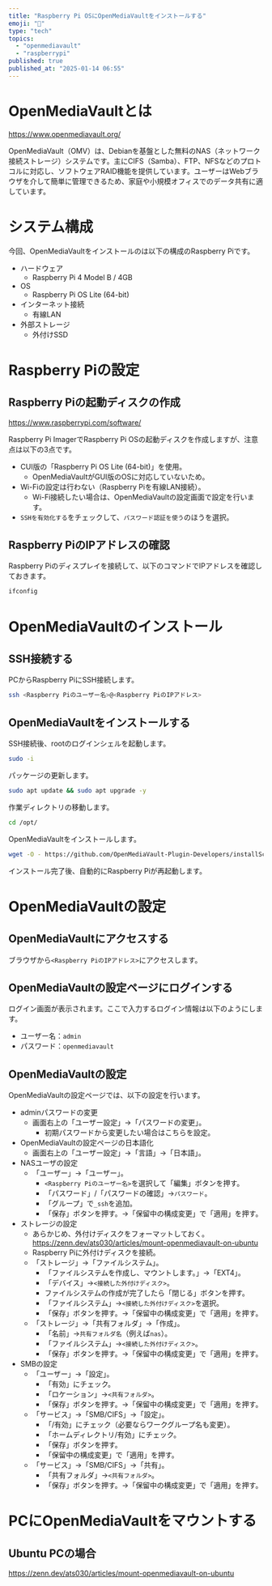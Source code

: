 ```yaml
---
title: "Raspberry Pi OSにOpenMediaVaultをインストールする"
emoji: "💽"
type: "tech"
topics:
  - "openmediavault"
  - "raspberrypi"
published: true
published_at: "2025-01-14 06:55"
---
```


# OpenMediaVaultとは

https://www.openmediavault.org/

OpenMediaVault（OMV）は、Debianを基盤とした無料のNAS（ネットワーク接続ストレージ）システムです。主にCIFS（Samba）、FTP、NFSなどのプロトコルに対応し、ソフトウェアRAID機能を提供しています。ユーザーはWebブラウザを介して簡単に管理できるため、家庭や小規模オフィスでのデータ共有に適しています。

# システム構成

今回、OpenMediaVaultをインストールのは以下の構成のRaspberry Piです。

- ハードウェア
  - Raspberry Pi 4 Model B / 4GB
- OS
  - Raspberry Pi OS Lite (64-bit)
- インターネット接続
  - 有線LAN
- 外部ストレージ
  - 外付けSSD

# Raspberry Piの設定

## Raspberry Piの起動ディスクの作成

https://www.raspberrypi.com/software/

Raspberry Pi ImagerでRaspberry Pi OSの起動ディスクを作成しますが、注意点は以下の3点です。

- CUI版の「Raspberry Pi OS Lite (64-bit)」を使用。
  - OpenMediaVaultがGUI版のOSに対応していないため。
- Wi-Fiの設定は行わない（Raspberry Piを有線LAN接続）。
  - Wi-Fi接続したい場合は、OpenMediaVaultの設定画面で設定を行います。
- ```SSHを有効化する```をチェックして、```パスワード認証を使う```のほうを選択。

## Raspberry PiのIPアドレスの確認

Raspberry Piのディスプレイを接続して、以下のコマンドでIPアドレスを確認しておきます。

```bash
ifconfig
```

# OpenMediaVaultのインストール

## SSH接続する

PCからRaspberry PiにSSH接続します。

```bash
ssh <Raspberry Piのユーザー名>@<Raspberry PiのIPアドレス>
```

## OpenMediaVaultをインストールする

SSH接続後、rootのログインシェルを起動します。

```bash
sudo -i
```

パッケージの更新します。

```bash
sudo apt update && sudo apt upgrade -y
```

作業ディレクトリの移動します。

```bash
cd /opt/
```

OpenMediaVaultをインストールします。

```bash
wget -O - https://github.com/OpenMediaVault-Plugin-Developers/installScript/raw/master/install | sudo bash
```

インストール完了後、自動的にRaspberry Piが再起動します。

# OpenMediaVaultの設定

## OpenMediaVaultにアクセスする

ブラウザから```<Raspberry PiのIPアドレス>```にアクセスします。

## OpenMediaVaultの設定ページにログインする

ログイン画面が表示されます。ここで入力するログイン情報は以下のようにします。

- ユーザー名：```admin```
- パスワード：```openmediavault```

## OpenMediaVaultの設定

OpenMediaVaultの設定ページでは、以下の設定を行います。

- adminパスワードの変更
  - 画面右上の「ユーザー設定」→「パスワードの変更」。
    - 初期パスワードから変更したい場合はこちらを設定。
- OpenMediaVaultの設定ページの日本語化
  - 画面右上の「ユーザー設定」→「言語」→「日本語」。
- NASユーザの設定
  - 「ユーザー」→「ユーザー」。
    - ```<Raspberry Piのユーザー名>```を選択して「編集」ボタンを押す。
    - 「パスワード」/「パスワードの確認」→```パスワード```。
    - 「グループ」で```_ssh```を追加。
    - 「保存」ボタンを押す。→「保留中の構成変更」で「適用」を押す。
- ストレージの設定
  - あらかじめ、外付けディスクをフォーマットしておく。
  https://zenn.dev/ats030/articles/mount-openmediavault-on-ubuntu
  - Raspberry Piに外付けディスクを接続。
  - 「ストレージ」→「ファイルシステム」。
    - 「ファイルシステムを作成し、マウントします。」→「EXT4」。
    - 「デバイス」→```<接続した外付けディスク>```。
    - ファイルシステムの作成が完了したら「閉じる」ボタンを押す。
    - 「ファイルシステム」→```<接続した外付けディスク>```を選択。
    - 「保存」ボタンを押す。→「保留中の構成変更」で「適用」を押す。
  - 「ストレージ」→「共有フォルダ」→「作成」。
    - 「名前」→```共有フォルダ名```（例えば```nas```）。
    - 「ファイルシステム」→```<接続した外付けディスク>```。
    - 「保存」ボタンを押す。→「保留中の構成変更」で「適用」を押す。
- SMBの設定
  - 「ユーザー」→「設定」。
    - 「有効」にチェック。
    - 「ロケーション」→```<共有フォルダ>```。
    - 「保存」ボタンを押す。→「保留中の構成変更」で「適用」を押す。
  - 「サービス」→「SMB/CIFS」→「設定」。
    - 「/有効」にチェック（必要ならワークグループ名も変更）。
    - 「ホームディレクトリ/有効」にチェック。
    - 「保存」ボタンを押す。
    - 「保留中の構成変更」で「適用」を押す。
  - 「サービス」→「SMB/CIFS」→「共有」。
    - 「共有フォルダ」→```<共有フォルダ>```。
    - 「保存」ボタンを押す。→「保留中の構成変更」で「適用」を押す。



# PCにOpenMediaVaultをマウントする

## Ubuntu PCの場合

https://zenn.dev/ats030/articles/mount-openmediavault-on-ubuntu